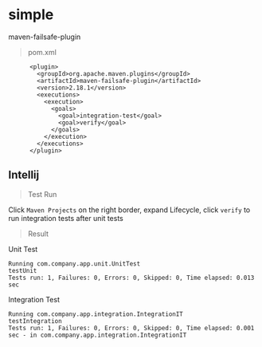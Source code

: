 # simple

maven-failsafe-plugin

> pom.xml

```
      <plugin>
        <groupId>org.apache.maven.plugins</groupId>
        <artifactId>maven-failsafe-plugin</artifactId>
        <version>2.18.1</version>
        <executions>
          <execution>
            <goals>
              <goal>integration-test</goal>
              <goal>verify</goal>
            </goals>
          </execution>
        </executions>
      </plugin>
```

## Intellij

> Test Run

Click `Maven Projects` on the right border, expand Lifecycle, click `verify` to run integration tests after unit tests

> Result

Unit Test

```
Running com.company.app.unit.UnitTest
testUnit
Tests run: 1, Failures: 0, Errors: 0, Skipped: 0, Time elapsed: 0.013 sec
```

Integration Test

```
Running com.company.app.integration.IntegrationIT
testIntegration
Tests run: 1, Failures: 0, Errors: 0, Skipped: 0, Time elapsed: 0.001 sec - in com.company.app.integration.IntegrationIT
```
